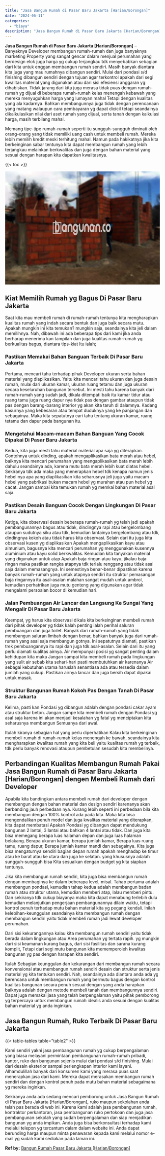 ```yaml
---
title: "Jasa Bangun Rumah di Pasar Baru Jakarta [Harian/Borongan]"
date: "2024-06-11"
categories: 
  - "biaya"
description: "Jasa Bangun Rumah di Pasar Baru Jakarta [Harian/Borongan]. Sekiranya anda ada sedang mencari pemborong untuk Jasa Bangun Rumah di Pasar Baru Jakarta [Harian..."
---
```


**Jasa Bangun Rumah di Pasar Baru Jakarta \[Harian/Borongan\]** – Banyaknya Developer membangun rumah-rumah dan juga banyaknya marketing Property yang sangat gencar dalam menjual perumahan yang berdesign elok juga harga yg cukup terjangkau tdk menyebabkan sebagian dari kita untuk enggan membangun rumah sendiri. Masih banyak diantara kita juga yang mau rumahnya dibangun sendiri. Mulai dari pondasi s/d finishing dibangun sendiri dengan tujuan agar terkontrol apakah dari segi kwalitas material yang digunakan atau dari sisi efesiensi anggaran yg dihabiskan. Tidak jarang dari kita juga merasa tidak puas dengan rumah-rumah yg dijual di beberapa rumah-rumah kelas menengah kebawah yang mereka menyuguhkan harga yang lumayan mahal Tetapi dengan kualitas yang ala kadarnya. Bahkan membangunnya juga tidak dengan perencanaan yang matang walaupun cara pembayaran yg dapat dicicil tetapi seandainya dikalkulasikan nilai dari aset rumah yang dijual, serta tanah dengan kalkulasi harga, masih terbilang mahal.

Memang tipe-tipe rumah-rumah seperti itu sungguh-sungguh diminati oleh orang-orang yang tidak memiliki uang cash untuk membeli rumah. Mereka lebih memilih kredit meski terhitung mahal. Namun pada hakikatnya jika kita berkeinginan sabar tentunya kita dapat membangun rumah yang lebih terjangkau melainkan berkwalitas dan juga dengan bahan material yang sesuai dengan harapan kita dapatkan kwalitasnya.

{{< toc >}}

![Jasa Bangun Rumah di Pasar Baru Jakarta [Harian/Borongan]](/images/borong-bangunan-21.png)

## Kiat Memilih Rumah yg Bagus Di Pasar Baru Jakarta

Saat kita mau membeli rumah di rumah-rumah tentunya kita mengharapkan kualitas rumah yang indah secara bentuk dan juga baik secara mutu. Apakah mungkin ini kita temukan? mungkin saja, seandainya kita jeli dalam memilihnya. Nah, dibawah ini ada beberapa tips dari kami jika anda berharap menerima kan tampilan dan juga kualitas rumah-rumah yg berkualitas bagus, diantara tips-kiat Itu ialah;

### Pastikan Memakai Bahan Banguan Terbaik Di Pasar Baru Jakarta

Pertama, mencari tahu terhadap pihak Developer ukuran serta bahan material yang diaplikasikan. Yaitu kita mencari tahu ukuran dan juga desain rumah, mulai dari ukuran kamar, ukuran ruang tetamu dan juga ukuran secara keseluruhan bangunan tersebut. Ini mesti tahu karena banyak dari rumah-rumah yang sudah jadi, dikala ditempati baik itu kamar tidur atau ruang tamu juga ruang dapur nya tidak pas dengan gambar ataupun tidak pas dengan barang-barang interior yg akan kita taruh di dalamnya. Kadang kasurnya yang kebesaran atau tempat duduknya yang ke panjangan dan sebagainya. Maka kita sepatutnya cari tahu tentang ukuran kamar, ruang tetamu dan dapur pada bangunan itu.

### Mengetahui Macam-macam Bahan Banguan Yang Cocok Dipakai Di Pasar Baru Jakarta

Kedua, kita juga mesti tahu material material apa saja yg diterapkan. Contohnya untuk dinding, apakah mengaplikasikan bata merah atau hebel, baiknya kita mencari perumahan yang mengaplikasikan bata merah lebih dahulu seandainya ada, karena mutu bata merah lebih kuat diatas hebel. Sekiranya tdk ada maka yang menerapkan hebel tdk kenapa namun jenis hebel nya apa yang diaplikasikan kita seharusnya jeli juga yaitu macam hebel yang pabrikasi bukan macam hebel yg murahan atau pun hebel yg cacat. Jangan sampai kita temukan rumah yg memkai bahan material asal saja.

### Pastikan Desain Banguan Cocok Dengan Lingkungan Di Pasar Baru Jakarta

Ketiga, kita observasi desain beberapa rumah-rumah yg telah jadi apakah pembangunannya bagus atau tidak, dindingnya rapi atau bergelombang ataupun sudutnya siku atau tdk, kemudian lantainya bergelombang atau tdk, dindingnya kokoh atau tidak harus kita observasi. Selain dari itu juga kita observasi kusen yg diaplikasikan Apakah mengaplikasikan kayu atau almunium, bagusnya kita mencari perumahan yg menggunakan kusennya aluminium atau kayu solid berkwalitas. Kemudian kita tanyakan material yang digunakan untuk atap Apakah baja ringan atau kayu, jikalau baja ringan maka pastikan rangka atapnya tdk terlalu renggang atau tidak asal saja dalam memasangnya. Ini semestinya benar-benar dipastikan karena banyak rumah-rumah yang untuk atapnya sendiri itu struktur pemasangan baja ringannya itu asal-asalan malahan sangat mudah untuk ambrol, kemudian perhatrikan juga mutu genteng yang digunakan agar tidak mengalami persoalan bocor di kemudian hari.

### Jalan Pembuangan Air Lancar dan Langsung Ke Sungai Yang Mengalir Di Pasar Baru Jakarta

Keempat, yg harus kita observasi dikala kita berkeinginan membeli rumah dari pihak developer yg tidak kalah penting ialah perihal saluran pembuangan dan juga toilet. Banyak dari rumah-rumah yang tidak membangun saluran limbah dengan benar, bahkan banyak juga dari rumah-rumah yang asal saja membangun gotnya. Ini sepatutnya diamati, pastikan trek pembuangannya itu rapi dan juga tdk asal-asalan. Selain dari itu yang perlu diamati kualitas airnya. Air mempunyai posisi yg sangat penting dalam kehidupan kita maka Jangan sampai kita membeli rumah pada lingkungan yang sulit air sebab kita sehari-hari pasti membutuhkan air karenanya Air sebagai kebutuhan utama haruslah senantiasa ada atau tersedia dalam jumlah yang cukup. Pastikan airnya lancar dan juga bersih dapat dipakai untuk masak.

### Struktur Bangunan Rumah Kokoh Pas Dengan Tanah Di Pasar Baru Jakarta

Kelima, pasti kan Pondasi yg dibangun adalah dengan pondasi cakar ayam atau struktur beton. Jangan sampe kita membeli rumah dengan Pondasi yg asal saja karena ini akan menjadi kesalahan yg fatal yg menciptakan kita seharusnya membangun Semuanya dari awal.

Itulah kiranya sebagian hal yang perlu diperhatikan Kalau kita berkeinginan membeli rumah di rumah-rumah kelas menengah ke bawah, seandainya kita mengharapkan kwalitas rumah yang kita beli yaitu kualitas rumah yg terbaik, tdk perlu banyak renovasi ataupun pembetulan sesudah kita membelinya.

## Perbandingan Kualitas Membangun Rumah Pakai Jasa Bangun Rumah di Pasar Baru Jakarta \[Harian/Borongan\] dengen Membeli Rumah dari Developer

Apabila kita bandingkan antara membeli rumah dari developer dengan membangun dengan bahan material dan design sendiri karenanya akan berbanding jauh perbedaan nya. Kurang lebih seperti ini perbedaan bila kita membangun dengan 100% kontrol ada pada kita. Maka kita bisa mengendalikan penuh model dan juga kwalitas material yang diterapkan, kita dapat membatasi Apakah Pondasi yg dibangun dapat mendukung bangunan 2 lantai, 3 lantai atau bahkan 4 lantai atau tidak. Dan juga kita bisa memegang berapa luas halaman depan dan juga luas halaman belakang. Berapa ukuran kamar, berapa jumlah kamar, Berapa luas ruang tamu, ruang dapur, Berapa jumlah kamar mandi dan sebagainya. Kita juga bisa mengaturnya sendiri bagian depan rumah apakah menghadap ke timur atau ke barat atau ke utara dan juga ke selatan. yang khususnya adalah sungguh-sungguh bisa Kita sesuaikan dengan budget yg kita siapkan tentunya.

Jika kita membangun rumah sendiri, kita juga bisa membangun rumah dengan membaginya ke dalam beberapa level, misal. Tahap pertama adalah membangun pondasi, kemudian tahap kedua adalah membangun badan rumah atau struktur utama, kemudian memberi atap, lalau memberi pintu. Dan sekiranya tdk cukup biayanya maka kita dapat menabung terlebih dulu kemudian melanjutkan pengerjaan pembangunannya dilain waktu, tetapi kontrol penuh terhadap mutu bahan material kita yg pegang kendali. Inilah kelebihan-keunggulan seandainya kita membangun rumah dengan membangun sendiri yaitu tidak membeli rumah jadi lewat developer perumahan.

Dari sisi kekurangannya kalau kita membangun rumah sendiri yaitu tidak berada dalam lingkungan atau Area perumahan yg tertata rapih. yg mungkin dari sisi keamanan kurang bagus, dari sisi fasilitas dan sarana kurang komplit, Tetapi dari segi mutu bangunan kita mememperoleh kwalitas bangunan yg pas dengan harapan kita sendiri.

Itulah Sebagian keunggulan dan kekurangan dari membangun rumah secara konvensional atau membangun rumah sendiri desain dan struktur serta jenis material yg kita tentukan sendiri. Nah, seandainya ada diantara anda ada yg berencana untuk membangun rumah yang bermutu bagus dengan kontrol kualitas bangunan secara penuh sesuai dengan yang anda harapkan baiknya adalah dengan metode membeli tanah dan membangunnya sendiri. Dapat juga memakai jasa yang telah berpengalaman yaitu pihak pemborong yg terpercaya untuk membangun rumah idealis anda sesuai dengan kualitas bahan material yg anda inginkan.

## Jasa Bangun Rumah, Ruko Terbaik Di Pasar Baru Jakarta

{{< table-tables table="table2" >}}

Kami sendiri yakni jasa pembangunan rumah yg cukup berpengalaman yang biasa melayani permintaan pembangunan rumah-rumah pribadi, kantor, ruko dan bangunan sejenis mulai dari pondasi s/d finishing. Mulai dari desain eksterior sampai perlengkapan interior kami layani. Alhamdulillah banyak dari konsumen kami yang merasa puas saat menerapkan jasa dari kami. Mereka dapat merasakan membangun rumah sendiri dan dengan kontrol penuh pada mutu bahan material sebagaimana yg mereka inginkan.

Sekiranya anda ada sedang mencari pemborong untuk Jasa Bangun Rumah di Pasar Baru Jakarta \[Harian/Borongan\], ruko maupun sekolahan anda telah pas berada di web ini. Karena kami adalah jasa pembangunan rumah, kontraktor perkantoran, jasa pembangunan ruko pertokoan dan juga jasa pembangunan sekolah yang sudah berpengalaman dan siap menjadikan bangunan yg anda impikan. Anda juga bisa berkonsultasi terhadap kami melalui telepon yg tercantum dalam dalam website ini. Anda dapat berunding harga maupun minta penawaran kepada kami melalui nomor e-mail yg sudah kami sediakan pada laman ini.

**Ref by:** [Bangun Rumah Pasar Baru Jakarta [Harian/Borongan]](https://id.wikipedia.org/wiki/Bangun)
